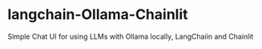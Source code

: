 # langchain-Ollama-Chainlit

Simple Chat UI for using LLMs with Ollama locally, LangChaiin and Chainlit